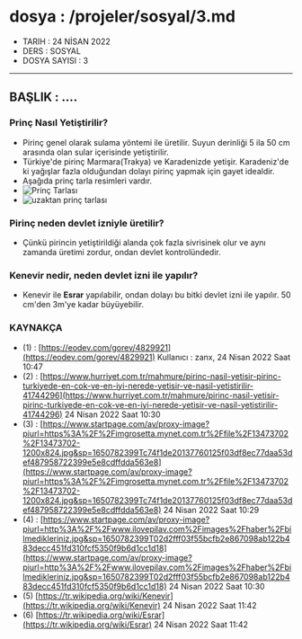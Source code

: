 # dosya : /projeler/sosyal/3.md
- TARIH : 24 NİSAN 2022
- DERS : SOSYAL
- DOSYA SAYISI : 3
-------------------------

## BAŞLIK : ....
### Prinç Nasıl Yetiştirilir?
- Pirinç genel olarak sulama yöntemi ile üretilir. Suyun derinliği 5 ila 50 cm arasında olan sular içerisinde yetiştirilir.
- Türkiye'de pirinç Marmara(Trakya) ve Karadenizde yetişir. Karadeniz'de ki yağışlar fazla olduğundan dolayı pirinç yapmak için gayet idealdir. 
- Aşağıda prinç tarla resimleri vardır.
- ![Prinç Tarlası](https://www.startpage.com/av/proxy-image?piurl=https%3A%2F%2Fimgrosetta.mynet.com.tr%2Ffile%2F13473702%2F13473702-1200x824.jpg&sp=1650782399Tc74f1de20137760125f03df8ec77daa53def487958722399e5e8cdffdda563e8 "Prinç Tarlası")
- ![uzaktan prinç tarlası](https://www.startpage.com/av/proxy-image?piurl=http%3A%2F%2Fwww.ilovepilav.com%2Fimages%2Fhaber%2Fbilmedikleriniz.jpg&sp=1650782399T02d2fff03f55bcfb2e867098ab122b483decc451fd310fcf5350f9b6d1cc1d18 "uzaktan prinç tarlası")
### Pirinç neden devlet izniyle üretilir?
- Çünkü pirincin yetiştirildiği alanda çok fazla sivrisinek olur ve aynı zamanda üretimi zordur, ondan devlet kontrolündedir.
### Kenevir nedir,  neden devlet izni ile yapılır?
- Kenevir ile **Esrar** yapılabilir, ondan dolayı bu bitki devlet izni ile yapılır. 50 cm'den 3m'ye kadar büyüyebilir.

### KAYNAKÇA 
- (1) : [https://eodev.com/gorev/4829921](https://eodev.com/gorev/4829921) Kullanıcı : zanx, 24 Nisan 2022 Saat 10:47
- (2) : [https://www.hurriyet.com.tr/mahmure/pirinc-nasil-yetisir-pirinc-turkiyede-en-cok-ve-en-iyi-nerede-yetisir-ve-nasil-yetistirilir-41744296](https://www.hurriyet.com.tr/mahmure/pirinc-nasil-yetisir-pirinc-turkiyede-en-cok-ve-en-iyi-nerede-yetisir-ve-nasil-yetistirilir-41744296) 24 Nisan 2022 Saat 10:30
- (3) : [https://www.startpage.com/av/proxy-image?piurl=https%3A%2F%2Fimgrosetta.mynet.com.tr%2Ffile%2F13473702%2F13473702-1200x824.jpg&sp=1650782399Tc74f1de20137760125f03df8ec77daa53def487958722399e5e8cdffdda563e8](https://www.startpage.com/av/proxy-image?piurl=https%3A%2F%2Fimgrosetta.mynet.com.tr%2Ffile%2F13473702%2F13473702-1200x824.jpg&sp=1650782399Tc74f1de20137760125f03df8ec77daa53def487958722399e5e8cdffdda563e8) 24 Nisan 2022 Saat 10:29
- (4) : [https://www.startpage.com/av/proxy-image?piurl=http%3A%2F%2Fwww.ilovepilav.com%2Fimages%2Fhaber%2Fbilmedikleriniz.jpg&sp=1650782399T02d2fff03f55bcfb2e867098ab122b483decc451fd310fcf5350f9b6d1cc1d18](https://www.startpage.com/av/proxy-image?piurl=http%3A%2F%2Fwww.ilovepilav.com%2Fimages%2Fhaber%2Fbilmedikleriniz.jpg&sp=1650782399T02d2fff03f55bcfb2e867098ab122b483decc451fd310fcf5350f9b6d1cc1d18) 24 Nisan 2022 Saat 10:30
- (5) [https://tr.wikipedia.org/wiki/Kenevir](https://tr.wikipedia.org/wiki/Kenevir) 24 Nisan 2022 Saat 11:42
- (6) [https://tr.wikipedia.org/wiki/Esrar](https://tr.wikipedia.org/wiki/Esrar) 24 Nisan 2022 Saat 11:42
